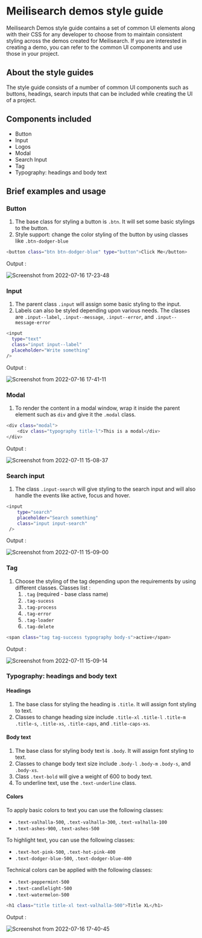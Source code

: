 # Meilisearch demos style guide

Meilisearch Demos style guide contains a set of common UI elements along with their CSS for any developer to choose from to maintain consistent styling across the demos created for Meilisearch. If you are interested in creating a demo, you can refer to the common UI components and use those in your project.

## About the style guides

The style guide consists of a number of common UI components such as buttons, headings, search inputs that can be included while creating the UI of a project.

## Components included

- Button
- Input
- Logos
- Modal
- Search Input
- Tag
- Typography: headings and body text

## Brief examples and usage

### Button

1. The base class for styling a button is `.btn`. It will set some basic stylings to the button.
2. Style support: change the color styling of the button by using classes like `.btn-dodger-blue`

```sh
<button class="btn btn-dodger-blue" type="button">Click Me</button>
```

Output :

![Screenshot from 2022-07-16 17-23-48](https://user-images.githubusercontent.com/64376712/179353830-490f0c28-f3d3-4059-a039-df657be396ba.png)


### Input

1.  The parent class `.input` will assign some basic styling to the input.
2.  Labels can also be styled depending upon various needs. The classes are `.input--label`, `.input--message`, `.input--error`, and `.input--message-error`

```sh
<input
  type="text"
  class="input input--label"
  placeholder="Write something"
/>
```

Output :

![Screenshot from 2022-07-16 17-41-11](https://user-images.githubusercontent.com/64376712/179354416-16d343f4-5d81-44c3-82bc-2e6f3f88f4ba.png)

### Modal

1. To render the content in a modal window, wrap it inside the parent element such as `div` and give it the `.modal` class.

```sh
<div class="modal">
    <div class="typography title-l">This is a modal</div>
</div>
```

Output :

![Screenshot from 2022-07-11 15-08-37](https://user-images.githubusercontent.com/64376712/178236255-d999514e-50f9-4960-9958-497ce207d1ed.png)

### Search input

1. The class `.input-search` will give styling to the search input and will also handle the events like active, focus and hover.

```sh
<input
    type="search"
    placeholder="Search something"
    class="input input-search"
 />
```

Output :

![Screenshot from 2022-07-11 15-09-00](https://user-images.githubusercontent.com/64376712/178236293-3bb79c1a-8960-4634-847f-991a245f7f35.png)

### Tag

1. Choose the styling of the tag depending upon the requirements by using different classes.
   Classes list :
   1. `.tag` (required - base class name)
   2. `.tag-sucess`
   3. `.tag-process`
   4. `.tag-error`
   5. `.tag-loader`
   6. `.tag-delete`

```sh
<span class="tag tag-success typography body-s">active</span>
```

Output :

![Screenshot from 2022-07-11 15-09-14](https://user-images.githubusercontent.com/64376712/178236349-c88eeb11-ec81-4da0-90c9-54ab722d9efc.png)

### Typography: headings and body text

#### Headings
1. The base class for styling the heading is `.title`. It will assign font styling to text.
2. Classes to change heading size include `.title-xl` `.title-l` `.title-m` `.title-s`, `.title-xs`, `.title-caps`, and `.title-caps-xs`.

#### Body text
1. The base class for styling body text is `.body`. It will assign font styling to text.
2. Classes to change body text size include `.body-l` `.body-m` `.body-s`, and `.body-xs`.
3. Class `.text-bold` will give a weight of 600 to body text.
4. To underline text, use the `.text-underline` class.

#### Colors
To apply basic colors to text you can use the following classes:
- `.text-valhalla-500`, `.text-valhalla-300`, `.text-valhalla-100`
- `.text-ashes-900`, `.text-ashes-500`

To highlight text, you can use the following classes:
- `.text-hot-pink-500`, `.text-hot-pink-400`
- `.text-dodger-blue-500`, `.text-dodger-blue-400`

Technical colors can be applied with the following classes:
- `.text-peppermint-500`
- `.text-candlelight-500`
- `.text-watermelon-500`

```sh
<h1 class="title title-xl text-valhalla-500">Title XL</h1>
``` 

Output :

![Screenshot from 2022-07-16 17-40-45](https://user-images.githubusercontent.com/64376712/179354378-c98ae1ec-3331-472d-94dd-08a8863c210a.png)
